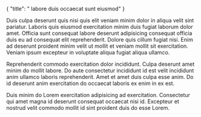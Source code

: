 {
  "title": " labore duis occaecat sunt eiusmod"
}

Duis culpa deserunt quis nisi quis elit veniam minim dolor in aliqua velit sint pariatur. Laboris quis eiusmod exercitation minim duis fugiat laborum dolor amet. Officia sunt consequat labore deserunt adipisicing consequat officia duis eu ad consequat elit reprehenderit. Dolore quis cillum fugiat nisi. Enim ad deserunt proident minim velit ut mollit et veniam mollit sit exercitation. Veniam ipsum excepteur in voluptate aliqua fugiat aliqua ullamco.

Reprehenderit commodo exercitation dolor incididunt. Culpa deserunt amet minim do mollit labore. Do aute consectetur incididunt id est velit incididunt anim ullamco laboris reprehenderit. Amet et amet duis culpa esse anim. Do id deserunt anim exercitation do occaecat laboris ex enim in ex est.

Duis minim do Lorem exercitation adipisicing ad exercitation. Consectetur qui amet magna id deserunt consequat occaecat nisi id. Excepteur et nostrud velit commodo mollit id sint proident duis do esse Lorem.